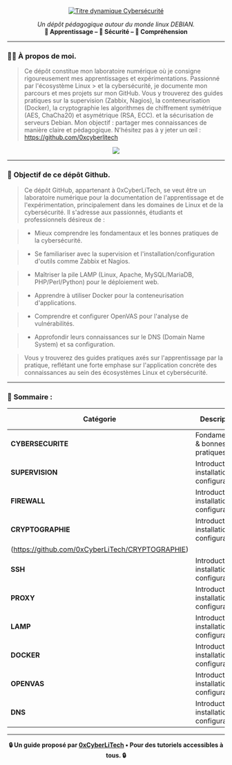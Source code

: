 <div align="center">

<a href="https://github.com/0xCyberLiTech">
  <img src="https://readme-typing-svg.herokuapp.com?font=Fira%20Code&size=32&pause=1000&color=33FF33&center=true&vCenter=true&width=900&lines=Cybersécurité+%26+Supervision+Avancée;Cryptographie+%26+Protection+des+Données;Linux+•+Docker+•+Réseaux+&+Commandes" alt="Titre dynamique Cybersécurité" />
</a>

<p align="center">
  <em>Un dépôt pédagogique autour du monde linux DEBIAN.</em><br>
  <b>📘 Apprentissage – 🔐 Sécurité – 🧠 Compréhension</b>
</p>

</div>

---

### 👨‍💻 **À propos de moi.**

> Ce dépôt constitue mon laboratoire numérique où je consigne rigoureusement mes apprentissages et expérimentations. Passionné par l'écosystème Linux > et la cybersécurité, je
> documente mon parcours et mes projets sur mon GitHub. Vous y trouverez des guides pratiques sur la supervision (Zabbix,
> Nagios), la conteneurisation (Docker), la cryptographie les algorithmes de chiffrement symétrique (AES, ChaCha20) et asymétrique (RSA, ECC).  et la
> sécurisation de serveurs Debian. Mon objectif : partager mes connaissances de manière claire et pédagogique. N'hésitez pas à y jeter un œil : https://github.com/0xcyberlitech

<p align="center">
  <a href="https://skillicons.dev">
    <img src="https://skillicons.dev/icons?i=linux,debian,bash,docker,nginx,grafana,prometheus,git,vim" />
  </a>
</p>

---

### 🎯 **Objectif de ce dépôt Github.**

> Ce dépôt GitHub, appartenant à 0xCyberLiTech, se veut être un laboratoire numérique pour la documentation de l'apprentissage et de l'expérimentation, principalement dans les domaines de Linux et de la
> cybersécurité. Il s'adresse aux passionnés, étudiants et professionnels désireux de :

> - Mieux comprendre les fondamentaux et les bonnes pratiques de la cybersécurité.

> - Se familiariser avec la supervision et l'installation/configuration d'outils comme Zabbix et Nagios.

> - Maîtriser la pile LAMP (Linux, Apache, MySQL/MariaDB, PHP/Perl/Python) pour le déploiement web.

> - Apprendre à utiliser Docker pour la conteneurisation d'applications.

> - Comprendre et configurer OpenVAS pour l'analyse de vulnérabilités.

> - Approfondir leurs connaissances sur le DNS (Domain Name System) et sa configuration.

> Vous y trouverez des guides pratiques axés sur l'apprentissage par la pratique, reflétant une forte emphase sur l'application concrète des connaissances au sein des écosystèmes Linux et cybersécurité.

---

### 🧭 **Sommaire :**

<div align="center">

| Catégorie         | Description                                                                 | Accès Rapide                                                                                                                              |
|-------------------|-----------------------------------------------------------------------------|-------------------------------------------------------------------------------------------------------------------------------------------|
| **CYBERSECURITE** | Fondamentaux & bonnes pratiques.  | [<img src="https://img.shields.io/badge/EXPLORER-brightgreen?style=for-the-badge&logo=github&logoColor=white">](https://github.com/0xCyberLiTech/Cybersecurite) |
| **SUPERVISION** | Introduction, installation & configuration..  | [<img src="https://img.shields.io/badge/EXPLORER-brightgreen?style=for-the-badge&logo=github&logoColor=white">](https://github.com/0xCyberLiTech/Supervision) |
| **FIREWALL** | Introduction, installation & configuration.  | [<img src="https://img.shields.io/badge/EXPLORER-red?style=for-the-badge&logo=github&logoColor=white">]() |
| **CRYPTOGRAPHIE** | Introduction, installation & configuration.  | [<img src="https://img.shields.io/badge/EXPLORER-orange?style=for-the-badge&logo=github&logoColor=white">]
(https://github.com/0xCyberLiTech/CRYPTOGRAPHIE) |
| **SSH** | Introduction, installation & configuration.  | [<img src="https://img.shields.io/badge/EXPLORER-brightgreen?style=for-the-badge&logo=github&logoColor=white">](https://github.com/0xCyberLiTech/SSH) |
| **PROXY** | Introduction, installation & configuration.  | [<img src="https://img.shields.io/badge/EXPLORER-red?style=for-the-badge&logo=github&logoColor=white">]() |
| **LAMP** | Introduction, installation & configuration..  | [<img src="https://img.shields.io/badge/EXPLORER-brightgreen?style=for-the-badge&logo=github&logoColor=white">](https://github.com/0xCyberLiTech/Apache2) |
| **DOCKER** | Introduction, installation & configuration..  | [<img src="https://img.shields.io/badge/EXPLORER-brightgreen?style=for-the-badge&logo=github&logoColor=white">](https://github.com/0xCyberLiTech/Docker) |
| **OPENVAS** | Introduction, installation & configuration..  | [<img src="https://img.shields.io/badge/EXPLORER-brightgreen?style=for-the-badge&logo=github&logoColor=white">](https://github.com/0xCyberLiTech/OpenVAS) |
| **DNS** | Introduction, installation & configuration..  | [<img src="https://img.shields.io/badge/EXPLORER-brightgreen?style=for-the-badge&logo=github&logoColor=white">](https://github.com/0xCyberLiTech/DNS)  |

</div>

---

<p align="center">
  <b>🔒 Un guide proposé par <a href="https://github.com/0xCyberLiTech">0xCyberLiTech</a> • Pour des tutoriels accessibles à tous. 🔒</b>
</p>
